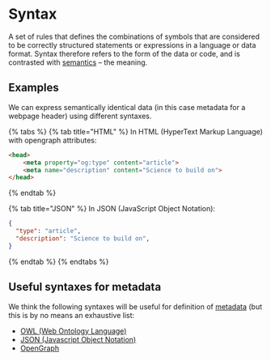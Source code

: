 # Syntax

A set of rules that defines the combinations of symbols that are considered to be correctly structured statements or expressions in a language or data format. Syntax therefore refers to the form of the data or code, and is contrasted with [semantics](collections.md) – the meaning.

## Examples

We can express semantically identical data (in this case metadata for a webpage header) using different syntaxes.

{% tabs %}
{% tab title="HTML" %}
In HTML (HyperText Markup Language) with opengraph attributes:

```html
<head>
    <meta property="og:type" content="article">
    <meta name="description" content="Science to build on">
</head>
```
{% endtab %}

{% tab title="JSON" %}
In JSON (JavaScript Object Notation):

```json
{
  "type": "article",
  "description": "Science to build on",
}
```
{% endtab %}
{% endtabs %}

## Useful syntaxes for metadata

We think the following syntaxes will be useful for definition of [metadata](live-edit-and-locked-edits.md) (but this is by no means an exhaustive list:

* [OWL (Web Ontology Language)](https://www.w3.org/TR/owl-semantics/syntax.html)
* [JSON (Javascript Object Notation)](https://www.json.org/json-en.html)
* [OpenGraph](https://ogp.me)
